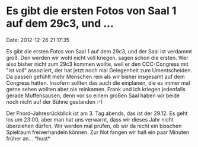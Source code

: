 Es gibt die ersten Fotos von Saal 1 auf dem 29c3, und \...
==========================================================

Date: 2012-12-26 21:17:35

Es gibt die ersten Fotos von Saal 1 auf dem 29c3, und der Saal ist
verdammt groß. Den werden wir wohl nicht voll kriegen, sagen schon die
ersten. Wer also bisher nicht zum 29c3 kommen wollte, weil er den
CCC-Congress mit \"ist voll\" assoziiert, der hat jetzt noch mal
Gelegenheit zum Umentscheiden. Da passen gefühlt mehr Menschen rein als
wir bisher insgesamt auf dem Congress hatten. Insofern sollten das auch
die einplanen, die es immer mal gerne sehen wollten aber nie reinkamen.
Frank und ich kriegen jedenfalls gerade Muffensausen, denn vor so einem
großen Saal haben wir beide noch nicht auf der Bühne gestanden :-)

Der Fnord-Jahresrückblick ist am 3. Tag abends, das ist der 29.12. Es
geht los um 23:00, aber man hat uns verwarnt, dass wir dieses Jahr nicht
überziehen dürfen. Wir werden mal prüfen, ob wir da nicht ein bisschen
Spielraum freiverhandeln können. Zur Not fangen wir halt ein paar
Minuten früher an\... \*hust\*
